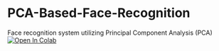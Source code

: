 # PCA-Based-Face-Recognition
Face recognition system utilizing Principal Component Analysis (PCA)
[![Open In Colab](https://colab.research.google.com/assets/colab-badge.svg)](https://colab.research.google.com/github/USERNAME/REPOSITORY/blob/BRANCH/FILE_PATH.ipynb)
